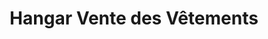 ---
title: "Hangar Vente des Vêtements"
url: /macenta/hangar-vente-des-vetements/
shop: Kleidung
---
